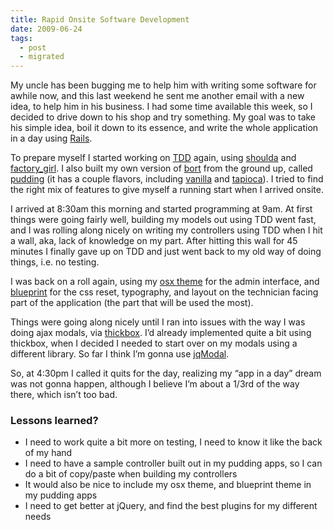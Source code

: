 ```yaml
---
title: Rapid Onsite Software Development
date: 2009-06-24
tags:
  - post
  - migrated
---
```


My uncle has been bugging me to help him with writing some software for awhile now, and this last weekend he sent me another email with a new idea, to help him in his business. I had some time available this week, so I decided to drive down to his shop and try something. My goal was to take his simple idea, boil it down to its essence, and write the whole application in a day using [Rails](http://www.rubyonrails.com).

To prepare myself I started working on [TDD](http://en.wikipedia.org/wiki/Test-driven_development) again, using [shoulda](http://thoughtbot.com/projects/shoulda/) and [factory_girl](http://thoughtbot.com/projects/factory_girl). I also built my own version of [bort](http://github.com/fudgestudios/bort/tree/master) from the ground up, called [pudding](http://github.com/jonmagic/pudding/) (it has a couple flavors, including [vanilla](http://github.com/jonmagic/pudding/tree/vanilla) and [tapioca](http://github.com/jonmagic/pudding/tree/tapioca)). I tried to find the right mix of features to give myself a running start when I arrived onsite.

I arrived at 8:30am this morning and started programming at 9am. At first things were going fairly well, building my models out using TDD went fast, and I was rolling along nicely on writing my controllers using TDD when I hit a wall, aka, lack of knowledge on my part. After hitting this wall for 45 minutes I finally gave up on TDD and just went back to my old way of doing things, i.e. no testing.

I was back on a roll again, using my [osx theme](https://github.com/jonmagic/webapp_gui/tree) for the admin interface, and [blueprint](http://www.blueprintcss.org/) for the css reset, typography, and layout on the technician facing part of the application (the part that will be used the most).

Things were going along nicely until I ran into issues with the way I was doing ajax modals, via [thickbox](http://jquery.com/demo/thickbox/). I’d already implemented quite a bit using thickbox, when I decided I needed to start over on my modals using a different library. So far I think I’m gonna use [jqModal](http://dev.iceburg.net/jquery/jqModal/).

So, at 4:30pm I called it quits for the day, realizing my “app in a day” dream was not gonna happen, although I believe I’m about a 1/3rd of the way there, which isn’t too bad.

### Lessons learned?

- I need to work quite a bit more on testing, I need to know it like the back of my hand
- I need to have a sample controller built out in my pudding apps, so I can do a bit of copy/paste when building my controllers
- It would also be nice to include my osx theme, and blueprint theme in my pudding apps
- I need to get better at jQuery, and find the best plugins for my different needs
